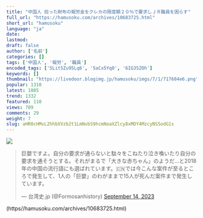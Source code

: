 ```yaml
---
title: "中国人 拾った財布の報労金をクレカの限度額２０％で要求しＪＲ職員を困らす"
full_url: "https://hamusoku.com/archives/10683725.html"
short_url: "hamusoku"
language: "ja"
date: 
lastmod: 
draft: false
author: ['名前']
categories: []
tags: ['中国人', '報労', '職員']
encoded_tags: ['5Lit5Zu95Lq6', '5aCx5Yq0', '6IG35ZOh']
keywords: []
thumbnail: "https://livedoor.blogimg.jp/hamusoku/imgs/7/1/717684e6.png"
popular: 1310
latest: 1005
trend: 1332
featured: 110
views: 709
comments: 29
weight: 7
slug: aHR0cHMvL2hhbXVzb2t1LmNvbS9hcmNoaXZlcy8xMDY4MzcyNS5odG1s
---
```


![](https://livedoor.blogimg.jp/hamusoku/imgs/7/1/717684e6.png)

<blockquote class='twitter-tweet'><p></p><p lang='ja' dir='ltr'>巨嬰ですよ。自分の要求が通らないと駄々をこねたり泣き喚いたり自分の要求を通そうとする。それがまるで「大きな赤ちゃん」のようだ…と2018年の中国の流行語にも選ばれています。🇨🇳では今こんな案件が至るところで発生して、1人の「巨嬰」のわがままで15人が死んだ案件まで発生しています。</p>— 台湾史.jp (@Formosanhistory) <a href='https//twitter.com/Formosanhistory/status/1702127642106101828?ref_src=twsrc%5Etfw'>September 14, 2023</a></blockquote> 

(https//hamusoku.com/archives/10683725.html)
